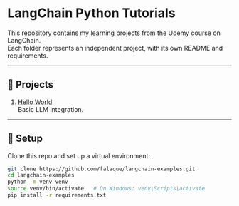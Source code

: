 # LangChain Python Tutorials

This repository contains my learning projects from the Udemy course on LangChain.  
Each folder represents an independent project, with its own README and requirements.

---

## 🚀 Projects

1. [Hello World](./00_hello_world)  
   Basic LLM integration.


---

## 🔧 Setup

Clone this repo and set up a virtual environment:

```bash
git clone https://github.com/falaque/langchain-examples.git
cd langchain-examples
python -m venv venv
source venv/bin/activate   # On Windows: venv\Scripts\activate
pip install -r requirements.txt
